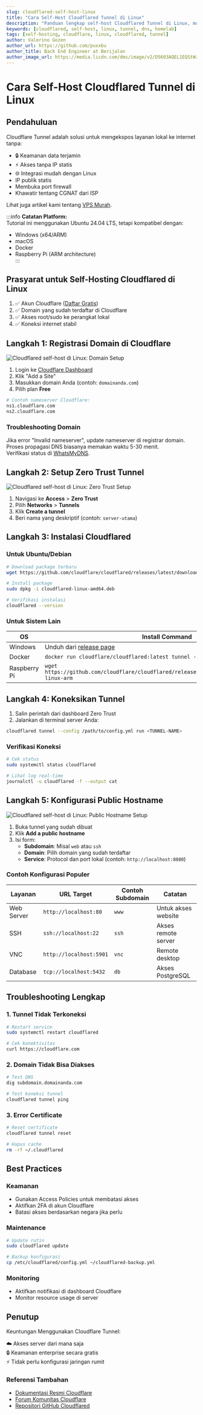 ```yaml
---
slug: cloudflared-self-host-linux
title: "Cara Self-Host Cloudflared Tunnel di Linux"
description: "Panduan lengkap self-host Cloudflared Tunnel di Linux, mulai instalasi hingga konfigurasi pada perangkat lokal."
keywords: [cloudflared, self-host, linux, tunnel, dns, homelab]
tags: [self-hosting, cloudflare, linux, cloudflared, tunnel]
author: Valerino Gozen
author_url: https://github.com/puxxbu
author_title: Back End Engineer at Berijalan
author_image_url: https://media.licdn.com/dms/image/v2/D5603AQEL1EQStWzM_Q/profile-displayphoto-shrink_800_800/profile-displayphoto-shrink_800_800/0/1701697323297?e=1752710400&v=beta&t=mK32frD6CEo2rbtWZ_IhLl-vdxMOxFSQO7omh77l5HA
---
```


# Cara Self-Host Cloudflared Tunnel di Linux

## Pendahuluan



Cloudflare Tunnel adalah solusi untuk mengekspos layanan lokal ke internet tanpa:

- 🔒 Keamanan data terjamin  
- ⚡ Akses tanpa IP statis  
- 🌐 Integrasi mudah dengan Linux  
- IP publik statis  
- Membuka port firewall  
- Khawatir tentang CGNAT dari ISP  

Lihat juga artikel kami tentang [VPS Murah](/docs/vps-murah).  

:::info
**Catatan Platform:**  
Tutorial ini menggunakan Ubuntu 24.04 LTS, tetapi kompatibel dengan:  
- Windows (x64/ARM)  
- macOS  
- Docker  
- Raspberry Pi (ARM architecture)  
:::

## Prasyarat untuk Self-Hosting Cloudflared di Linux

1. ✅ Akun Cloudflare ([Daftar Gratis](https://dash.cloudflare.com/sign-up))
2. ✅ Domain yang sudah terdaftar di Cloudflare
3. ✅ Akses root/sudo ke perangkat lokal
4. ✅ Koneksi internet stabil

## Langkah 1: Registrasi Domain di Cloudflare

![Cloudflared self-host di Linux: Domain Setup](/img/blog/cloudflared/cloudflared-1-1.png)

1. Login ke [Cloudflare Dashboard](https://dash.cloudflare.com)
2. Klik "Add a Site"
3. Masukkan domain Anda (contoh: `domainanda.com`)
4. Pilih plan **Free**

```bash
# Contoh nameserver Cloudflare:
ns1.cloudflare.com
ns2.cloudflare.com
```

### Troubleshooting Domain

Jika error "Invalid nameserver", update nameserver di registrar domain.  
Proses propagasi DNS biasanya memakan waktu 5-30 menit.  
Verifikasi status di [WhatsMyDNS](https://www.whatsmydns.net/).

## Langkah 2: Setup Zero Trust Tunnel

![Cloudflared self-host di Linux: Zero Trust Setup](/img/blog/cloudflared/cloudflared-3-2.png)

1. Navigasi ke **Access** > **Zero Trust**
2. Pilih **Networks** > **Tunnels**
3. Klik **Create a tunnel**
4. Beri nama yang deskriptif (contoh: `server-utama`)

## Langkah 3: Instalasi Cloudflared

### Untuk Ubuntu/Debian

```bash
# Download package terbaru
wget https://github.com/cloudflare/cloudflared/releases/latest/download/cloudflared-linux-amd64.deb

# Install package
sudo dpkg -i cloudflared-linux-amd64.deb

# Verifikasi instalasi
cloudflared --version
```

### Untuk Sistem Lain

| OS            | Install Command                                                                 |
|---------------|---------------------------------------------------------------------------------|
| Windows       | Unduh dari [release page](https://github.com/cloudflare/cloudflared/releases)   |
| Docker        | `docker run cloudflare/cloudflared:latest tunnel --no-autoupdate run <TOKEN>`   |
| Raspberry Pi  | `wget https://github.com/cloudflare/cloudflared/releases/latest/download/cloudflared-linux-arm` |

## Langkah 4: Koneksikan Tunnel

1. Salin perintah dari dashboard Zero Trust
2. Jalankan di terminal server Anda:

```bash
cloudflared tunnel --config /path/to/config.yml run <TUNNEL-NAME>
```

### Verifikasi Koneksi

```bash
# Cek status
sudo systemctl status cloudflared

# Lihat log real-time
journalctl -u cloudflared -f --output cat
```

## Langkah 5: Konfigurasi Public Hostname

![Cloudflared self-host di Linux: Public Hostname Setup](/img/blog/cloudflared/cloudflared-5-3.png)

1. Buka tunnel yang sudah dibuat
2. Klik **Add a public hostname**
3. Isi form:
   - **Subdomain**: Misal `web` atau `ssh`
   - **Domain**: Pilih domain yang sudah terdaftar
   - **Service**: Protocol dan port lokal (contoh: `http://localhost:8080`)

### Contoh Konfigurasi Populer

| Layanan      | URL Target             | Contoh Subdomain | Catatan               |
|--------------|------------------------|------------------|-----------------------|
| Web Server   | `http://localhost:80`  | `www`            | Untuk akses website   |
| SSH          | `ssh://localhost:22`   | `ssh`            | Akses remote server   |
| VNC          | `http://localhost:5901`| `vnc`            | Remote desktop        |
| Database     | `tcp://localhost:5432` | `db`             | Akses PostgreSQL      |

## Troubleshooting Lengkap

### 1. Tunnel Tidak Terkoneksi

```bash
# Restart service
sudo systemctl restart cloudflared

# Cek konektivitas
curl https://cloudflare.com
```

### 2. Domain Tidak Bisa Diakses

```bash
# Test DNS
dig subdomain.domainanda.com

# Test koneksi tunnel
cloudflared tunnel ping
```

### 3. Error Certificate

```bash
# Reset certificate
cloudflared tunnel reset

# Hapus cache
rm -rf ~/.cloudflared
```

## Best Practices

### Keamanan

- Gunakan Access Policies untuk membatasi akses
- Aktifkan 2FA di akun Cloudflare
- Batasi akses berdasarkan negara jika perlu

### Maintenance

```bash
# Update rutin
sudo cloudflared update

# Backup konfigurasi
cp /etc/cloudflared/config.yml ~/cloudflared-backup.yml
```

### Monitoring

- Aktifkan notifikasi di dashboard Cloudflare
- Monitor resource usage di server

## Penutup

Keuntungan Menggunakan Cloudflare Tunnel:

☁️ Akses server dari mana saja  
🔒 Keamanan enterprise secara gratis  
⚡ Tidak perlu konfigurasi jaringan rumit  

### Referensi Tambahan

- [Dokumentasi Resmi Cloudflare](https://developers.cloudflare.com/cloudflare-one/)
- [Forum Komunitas Cloudflare](https://community.cloudflare.com/)
- [Repositori GitHub Cloudflared](https://github.com/cloudflare/cloudflared)
